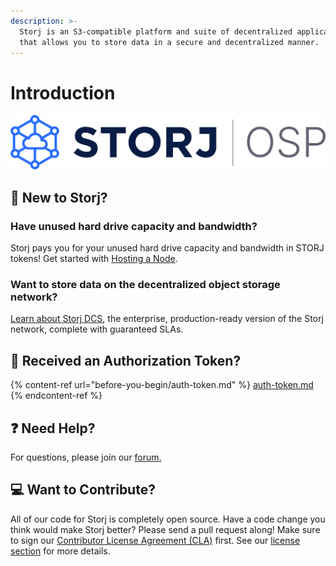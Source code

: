```yaml
---
description: >-
  Storj is an S3-compatible platform and suite of decentralized applications
  that allows you to store data in a secure and decentralized manner.
---
```


# Introduction

![Storj Open Source Project](<.gitbook/assets/Storj OSP Logo - Color.svg>)

## 👋 New to Storj? <a href="#new-to-ngxs" id="new-to-ngxs"></a>

### Have unused hard drive capacity and bandwidth?

Storj pays you for your unused hard drive capacity and bandwidth in STORJ tokens! Get started with [Hosting a Node](https://www.storj.io/node).

### Want to store data on the decentralized object storage network?

[Learn about Storj DCS](https://www.storj.io), the enterprise, production-ready version of the Storj network, complete with guaranteed SLAs.

## 📨 Received an Authorization Token?

{% content-ref url="before-you-begin/auth-token.md" %}
[auth-token.md](before-you-begin/auth-token.md)
{% endcontent-ref %}

## ❓ Need Help? <a href="#need-help" id="need-help"></a>

For questions, please join our [forum](https://forum.storj.io)[.](http://forum.storj.io)

## 💻 Want to Contribute? <a href="#giving-back" id="giving-back"></a>

All of our code for Storj is completely open source. Have a code change you think would make Storj better? Please send a pull request along! Make sure to sign our [Contributor License Agreement (CLA)](https://docs.google.com/forms/d/e/1FAIpQLSdVzD5W8rx-J\_jLaPuG31nbOzS8yhNIIu4yHvzonji6NeZ4ig/viewform) first. See our [license section](https://github.com/storj/storj#license) for more details.
